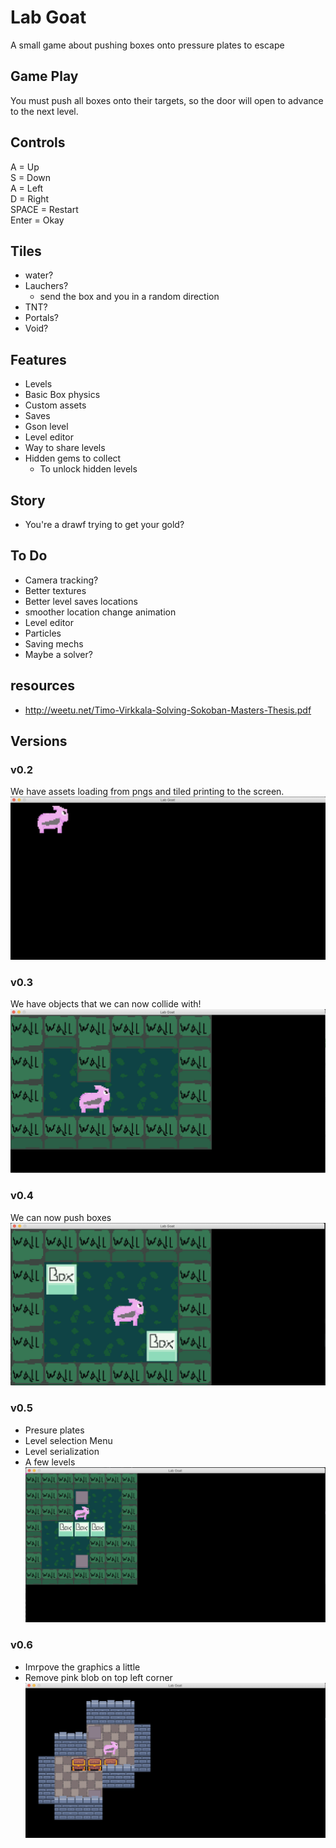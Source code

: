 # Lab Goat
A small game about pushing boxes onto pressure plates to escape

## Game Play
You must push all boxes onto their targets,
so the door will open to advance to the next level.

## Controls
A = Up   
S = Down   
A = Left   
D = Right    
SPACE = Restart    
Enter = Okay    

## Tiles
* water?
* Lauchers?
    * send the box and you in a random direction
* TNT?
* Portals?
* Void?

## Features
* Levels
* Basic Box physics
* Custom assets
* Saves
* Gson level
* Level editor
* Way to share levels
* Hidden gems to collect
    * To unlock hidden levels
    
## Story
* You're a drawf trying to get your gold?


## To Do
* Camera tracking?
* Better textures
* Better level saves locations
* smoother location change animation
* Level editor
* Particles
* Saving mechs
* Maybe a solver?

## resources
*  http://weetu.net/Timo-Virkkala-Solving-Sokoban-Masters-Thesis.pdf


## Versions
### v0.2
We have assets loading from pngs and tiled printing to the screen.
![Photo of the 0.2 version, just a picture moving on the screen](./readme-resources/v0.2.png)

### v0.3
We have objects that we can now collide with!
![Photo of the 0.3 version, we have objects we can now collide with](./readme-resources/v0.3.png)


### v0.4
We can now push boxes
![Photo of the 0.4 version](./readme-resources/v0.4.png)

### v0.5
* Presure plates
* Level selection Menu
* Level serialization
* A few levels
![Photo of the 0.5 version](./readme-resources/v0.5.png)

### v0.6
* Imrpove the graphics a little
* Remove pink blob on top left corner
![Photo of the 0.6 version](./readme-resources/v0.6.png)

